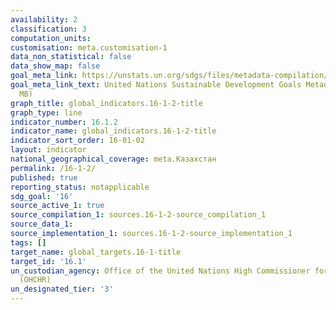 ```yaml
---
availability: 2
classification: 3
computation_units:
customisation: meta.customisation-1
data_non_statistical: false
data_show_map: false
goal_meta_link: https://unstats.un.org/sdgs/files/metadata-compilation/Metadata-Goal-16.pdf
goal_meta_link_text: United Nations Sustainable Development Goals Metadata (PDF 1.3
  MB)
graph_title: global_indicators.16-1-2-title
graph_type: line
indicator_number: 16.1.2
indicator_name: global_indicators.16-1-2-title
indicator_sort_order: 16-01-02
layout: indicator
national_geographical_coverage: meta.Казахстан
permalink: /16-1-2/
published: true
reporting_status: notapplicable
sdg_goal: '16'
source_active_1: true
source_compilation_1: sources.16-1-2-source_compilation_1
source_data_1:
source_implementation_1: sources.16-1-2-source_implementation_1
tags: []
target_name: global_targets.16-1-title
target_id: '16.1'
un_custodian_agency: Office of the United Nations High Commissioner for Human Rights
  (OHCHR)
un_designated_tier: '3'
---
```

